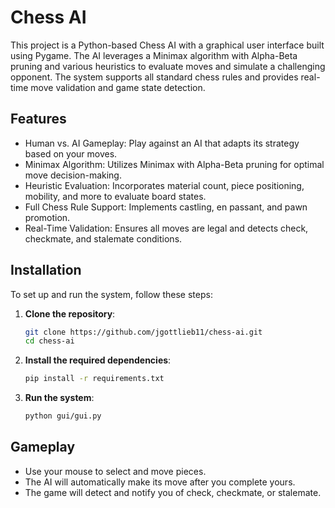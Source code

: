 # Chess AI

This project is a Python-based Chess AI with a graphical user interface built using Pygame. The AI leverages a Minimax algorithm with Alpha-Beta pruning and various heuristics to evaluate moves and simulate a challenging opponent. The system supports all standard chess rules and provides real-time move validation and game state detection.

## Features

- Human vs. AI Gameplay: Play against an AI that adapts its strategy based on your moves.
- Minimax Algorithm: Utilizes Minimax with Alpha-Beta pruning for optimal move decision-making.
- Heuristic Evaluation: Incorporates material count, piece positioning, mobility, and more to evaluate board states.
- Full Chess Rule Support: Implements castling, en passant, and pawn promotion.
- Real-Time Validation: Ensures all moves are legal and detects check, checkmate, and stalemate conditions.

## Installation

To set up and run the system, follow these steps:

1. **Clone the repository**:
    ```bash
    git clone https://github.com/jgottlieb11/chess-ai.git
    cd chess-ai
    ```

2. **Install the required dependencies**:
    ```bash
    pip install -r requirements.txt
    ```

3. **Run the system**:
    ```bash
    python gui/gui.py
    ```

## Gameplay

- Use your mouse to select and move pieces.
- The AI will automatically make its move after you complete yours.
- The game will detect and notify you of check, checkmate, or stalemate.

